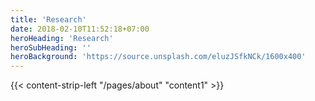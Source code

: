 ```yaml
---
title: 'Research'
date: 2018-02-10T11:52:18+07:00
heroHeading: 'Research'
heroSubHeading: ''
heroBackground: 'https://source.unsplash.com/eluzJSfkNCk/1600x400'
---
```

<div>
{{< content-strip-left "/pages/about" "content1" >}}
</div>
